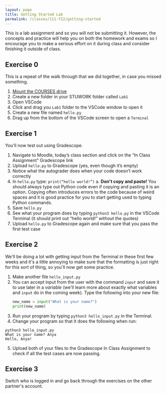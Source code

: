 ```yaml
---
layout: page
title: Getting Started Lab 
permalink: /classes/111-f22/getting-started
---
```


This is a lab assignment and so you will not be submitting it.
However, the concepts and practice will help you on both the homework and exams so I encourage you to make a serious effort on it during class and consider finishing it outside of class.

## Exercise 0
This is a repeat of the walk through that we did together, in case you missed something.

1. [Mount the COURSES drive](https://wiki.carleton.edu/pages/viewpage.action?spaceKey=carl&title=CS+111+and+201+workflow+in+CS+labs)
2. Create a new folder in your STUWORK folder called `Lab1`
3. Open VSCode
4. Click and drag you `Lab1` folder to the VSCode window to open it
5. Create a new file named `hello.py`
6. Drag up from the bottom of the VSCode screen to open a `Terminal`

## Exercise 1
You'll now test out using Gradescope.

1.	Navigate to Moodle, today’s class section and click on the “In Class Assignment” Gradescope link
2.	Upload `hello.py` to Gradescope (yes, even though it’s empty)
3.	Notice what the autograder does when your code doesn’t work correctly
4.	In `hello.py` type: `print(“hello world!”)`
    a.	**Don't copy and paste!** You should always type out Python code even if copying and pasting it is an option. Copying often introduces errors to the code because of weird spaces and it is good practice for you to start getting used to typing Python commands.
5.	Save `hello.py`
6.	See what your program does by typing `python3 hello.py` in the VSCode Terminal (it should print out “hello world!” without the quotes)
7.	Upload `hello.py` to Gradescope again and make sure that you pass the first test case

## Exercise 2
We'll be doing a lot with getting input from the Terminal in these first few weeks and it's a little annoying to make sure that the formatting is just right for this sort of thing, so you'll now get some practice.

1. Make another file `hello_input.py`
2. You can accept input from the user with the command *`input`* and save it to use later in a *variable* (we'll learn more about exactly what variables and `input` do in the coming week). Type the following into your new file:
    ```python
    new_name = input("What is your name?")
    print(new_name)
    ```
3. Run your program by typing `python3 hello_input.py` in the Terminal.
4. Change your program so that it does the following when run:
```
python3 hello_input.py
What is your name? Anya
Hello, Anya!
```
5. Upload both of your files to the Gradescope In Class Assignment to check if all the test cases are now passing.

## Exercise 3
Switch who is logged in and go back through the exercises on the other partner's account.



